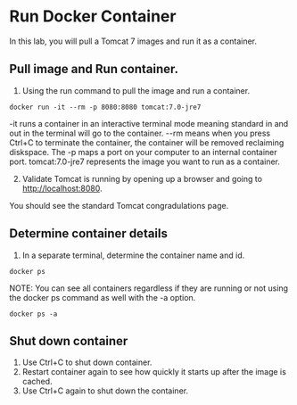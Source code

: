 # Run Docker Container

In this lab, you will pull a Tomcat 7 images and run it as a container.

## Pull image and Run container.

1. Using the run command to pull the image and run a container.

```
docker run -it --rm -p 8080:8080 tomcat:7.0-jre7
```

-it runs a container in an interactive terminal mode meaning standard in and out in the terminal will go to the container. --rm means when you press Ctrl+C to terminate the container, the container will be removed reclaiming diskspace. The -p maps a port on your computer to an internal container port. tomcat:7.0-jre7 represents the image you want to run as a container.

2. Validate Tomcat is running by opening up a browser and going to [http://localhost:8080](http://localhost:8080).

You should see the standard Tomcat congradulations page.

## Determine container details

1. In a separate terminal, determine the container name and id.

```
docker ps
```

NOTE: You can see all containers regardless if they are running or not using the docker ps command as well with the -a option.

```
docker ps -a
```

## Shut down container

1. Use Ctrl+C to shut down container.
2. Restart container again to see how quickly it starts up after the image is cached.
3. Use Ctrl+C again to shut down the container.
